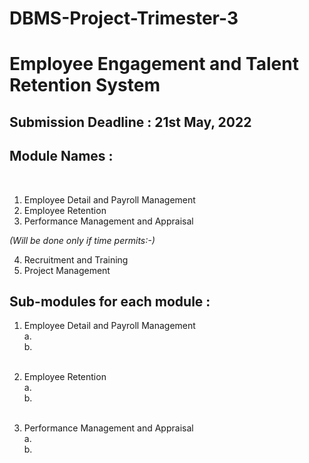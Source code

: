 # DBMS-Project-Trimester-3

# <strong>Employee Engagement and Talent Retention System</strong>
## Submission Deadline : <strong>21st May, 2022</strong>
## Module Names :
&nbsp;
1. Employee Detail and Payroll Management
2. Employee Retention
3. Performance Management and Appraisal

*(Will be done only if time permits:-)*

4. Recruitment and Training
5. Project Management


## Sub-modules for each module :

1. Employee Detail and Payroll Management<br>
   a. <br>
   b. <br>
   <br>

2. Employee Retention<br>
   a. <br>
   b. <br>
   <br>

3. Performance Management and Appraisal<br>
   a. <br>
   b. <br>

